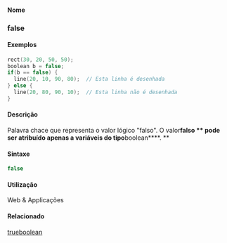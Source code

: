 
#### Nome
### false

#### Exemplos

```pde
rect(30, 20, 50, 50); 
boolean b = false; 
if(b == false) { 
  line(20, 10, 90, 80);  // Esta linha é desenhada
} else { 
  line(20, 80, 90, 10);  // Esta linha não é desenhada
} 

```

#### Descrição
Palavra chace que representa o valor lógico "falso". O valor**falso ** pode ser atribuído apenas a variáveis do tipo**boolean****. **

#### Sintaxe
```pde
false

```

#### Utilização

	
Web & Applicações

#### Relacionado
[true](true)[boolean](boolean)

